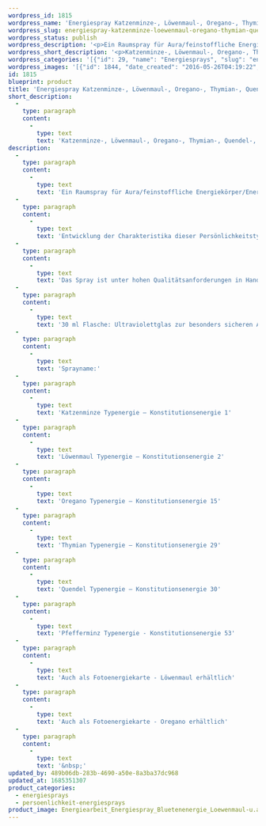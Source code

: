 ```yaml
---
wordpress_id: 1815
wordpress_name: 'Energiespray Katzenminze-, Löwenmaul-, Oregano-, Thymian-, Quendel-, Pfefferminztyp 30 ml'
wordpress_slug: energiespray-katzenminze-loewenmaul-oregano-thymian-quendel-pfefferminztyp-30-ml
wordpress_status: publish
wordpress_description: '<p>Ein Raumspray für Aura/feinstoffliche Energiekörper/Energiefelder. Aktivierbares feinstoffliches Schwingungsfeld von Lippenblütlertypen: Persönlichkeitsenergie eines Katzenminzetyps: lustig, langlebig (i.S.v. dauerhaft), Leichtigkeit; eines Löwenmaultyps: u<span class="s1">nterhaltend, sprühend, kraftvoll, wechselhaft</span>; eines Oreganotyps: lustig, zurückhaltend, humorvoll, Schaffenskraft; eines Thymiantyps: humorvoll, stark, heilend, zuverlässig; eines Quendeltyps: frohgemut, kraftvoll, kräftigend, nährend; eines Pfefferminztyps: l<span class="s1">eicht, mental, ausgleichend, freundlich</span>.</p><p>Entwicklung der Charakteristika dieser Persönlichkeitstypen. Stärkung der entsprechenden Persönlichkeit mit ihrer besonderen Energiequalität. Ausgleich und Veränderung ungünstiger Zustände innerhalb einer Person, die aufgrund dieser Konstitution entstanden sind. Annahme und Verständnis für einen Menschen mit dieser Persönlichkeitsenergie. Eine Stärkung der eigenen Persönlichkeitsenergie sowie die Beschäftigung mit der Energie anderer Persönlichkeiten kann insgesamt das eigene Selbstbewusstsein stärken.</p><p>Das Spray ist unter hohen Qualitätsanforderungen in Handarbeit in Deutschland hergestellt aus mehrfach gereinigtem und energetisiertem Wasser (76%, konserviert mit 96%igem Weingeist (24%). Abgestimmt auf die Energie ist die Komposition von naturreinen ätherischen Ölen*.</p><p>30 ml Flasche: Ultraviolettglas zur besonders sicheren Aufbewahrung mit hochwertigem, goldfarbenen Metallpumpzerstäuber mit Schutzkappe (Steigrohr: Kunststoff). Etikett: wasserfest, leicht energetisiert mit dem Informationsfeld des Airsprays. Erhältlich auch als 100 ml-Sprühflasche (49 €).</p><p>Sprayname:<br />Katzenminze Typenergie – Konstitutionsenergie 1<br />Löwenmaul Typenergie – Konstitutionsenergie 2<br />Oregano Typenergie – Konstitutionsenergie 15<br />Thymian Typenergie – Konstitutionsenergie 29<br />Quendel Typenergie – Konstitutionsenergie 30<br />Pfefferminz Typenergie - Konstitutionsenergie 53</p><p>Auch als <a href="https://my.feenbaum.de/produkt/fotokarte-persoenlichkeitstyp-2-loewenmaul/">Fotoenergiekarte - Löwenmaul</a> erhältlich<br />Auch als <a href="https://my.feenbaum.de/produkt/energiekarte-persoenlichkeitstyp-15-oregano/">Fotoenergiekarte - Oregano</a> erhältlich</p><p><a href="https://my.feenbaum.de/anwendung-energiesprays/">Anwendungshinweise</a></p><p>&nbsp;</p>'
wordpress_short_description: '<p>Katzenminze-, Löwenmaul-, Oregano-, Thymian-, Quendel-, Pfefferminz-Typenergie aktivieren und entwickeln. Verständnis für diese Typenergien gewinnen</p>'
wordpress_categories: '[{"id": 29, "name": "Energiesprays", "slug": "energiesprays"}, {"id": 89, "name": "Pers\u00f6nlichkeit", "slug": "persoenlichkeit-energiesprays"}]'
wordpress_images: '[{"id": 1844, "date_created": "2016-05-26T04:19:22", "date_created_gmt": "2016-05-26T00:19:22", "date_modified": "2016-05-26T04:19:22", "date_modified_gmt": "2016-05-26T00:19:22", "src": "https://my.feenbaum.de/wp-content/uploads/2016/05/Energiearbeit_Energiespray_Bluetenenergie_Loewenmaul-u.a._2.jpg", "name": "Energiearbeit_Energiespray_Bluetenenergie_Loewenmaul u.a._2", "alt": ""}]'
id: 1815
blueprint: product
title: 'Energiespray Katzenminze-, Löwenmaul-, Oregano-, Thymian-, Quendel-, Pfefferminztyp 30 ml'
short_description:
  -
    type: paragraph
    content:
      -
        type: text
        text: 'Katzenminze-, Löwenmaul-, Oregano-, Thymian-, Quendel-, Pfefferminz-Typenergie aktivieren und entwickeln. Verständnis für diese Typenergien gewinnen'
description:
  -
    type: paragraph
    content:
      -
        type: text
        text: 'Ein Raumspray für Aura/feinstoffliche Energiekörper/Energiefelder. Aktivierbares feinstoffliches Schwingungsfeld von Lippenblütlertypen: Persönlichkeitsenergie eines Katzenminzetyps: lustig, langlebig (i.S.v. dauerhaft), Leichtigkeit; eines Löwenmaultyps: unterhaltend, sprühend, kraftvoll, wechselhaft; eines Oreganotyps: lustig, zurückhaltend, humorvoll, Schaffenskraft; eines Thymiantyps: humorvoll, stark, heilend, zuverlässig; eines Quendeltyps: frohgemut, kraftvoll, kräftigend, nährend; eines Pfefferminztyps: leicht, mental, ausgleichend, freundlich.'
  -
    type: paragraph
    content:
      -
        type: text
        text: 'Entwicklung der Charakteristika dieser Persönlichkeitstypen. Stärkung der entsprechenden Persönlichkeit mit ihrer besonderen Energiequalität. Ausgleich und Veränderung ungünstiger Zustände innerhalb einer Person, die aufgrund dieser Konstitution entstanden sind. Annahme und Verständnis für einen Menschen mit dieser Persönlichkeitsenergie. Eine Stärkung der eigenen Persönlichkeitsenergie sowie die Beschäftigung mit der Energie anderer Persönlichkeiten kann insgesamt das eigene Selbstbewusstsein stärken.'
  -
    type: paragraph
    content:
      -
        type: text
        text: 'Das Spray ist unter hohen Qualitätsanforderungen in Handarbeit in Deutschland hergestellt aus mehrfach gereinigtem und energetisiertem Wasser (76%, konserviert mit 96%igem Weingeist (24%). Abgestimmt auf die Energie ist die Komposition von naturreinen ätherischen Ölen*.'
  -
    type: paragraph
    content:
      -
        type: text
        text: '30 ml Flasche: Ultraviolettglas zur besonders sicheren Aufbewahrung mit hochwertigem, goldfarbenen Metallpumpzerstäuber mit Schutzkappe (Steigrohr: Kunststoff). Etikett: wasserfest, leicht energetisiert mit dem Informationsfeld des Airsprays. Erhältlich auch als 100 ml-Sprühflasche (49 €).'
  -
    type: paragraph
    content:
      -
        type: text
        text: 'Sprayname:'
  -
    type: paragraph
    content:
      -
        type: text
        text: 'Katzenminze Typenergie – Konstitutionsenergie 1'
  -
    type: paragraph
    content:
      -
        type: text
        text: 'Löwenmaul Typenergie – Konstitutionsenergie 2'
  -
    type: paragraph
    content:
      -
        type: text
        text: 'Oregano Typenergie – Konstitutionsenergie 15'
  -
    type: paragraph
    content:
      -
        type: text
        text: 'Thymian Typenergie – Konstitutionsenergie 29'
  -
    type: paragraph
    content:
      -
        type: text
        text: 'Quendel Typenergie – Konstitutionsenergie 30'
  -
    type: paragraph
    content:
      -
        type: text
        text: 'Pfefferminz Typenergie - Konstitutionsenergie 53'
  -
    type: paragraph
    content:
      -
        type: text
        text: 'Auch als Fotoenergiekarte - Löwenmaul erhältlich'
  -
    type: paragraph
    content:
      -
        type: text
        text: 'Auch als Fotoenergiekarte - Oregano erhältlich'
  -
    type: paragraph
    content:
      -
        type: text
        text: '&nbsp;'
updated_by: 489b06db-283b-4690-a50e-8a3ba37dc968
updated_at: 1685351307
product_categories:
  - energiesprays
  - persoenlichkeit-energiesprays
product_image: Energiearbeit_Energiespray_Bluetenenergie_Loewenmaul-u.a._2.jpg
---
```

